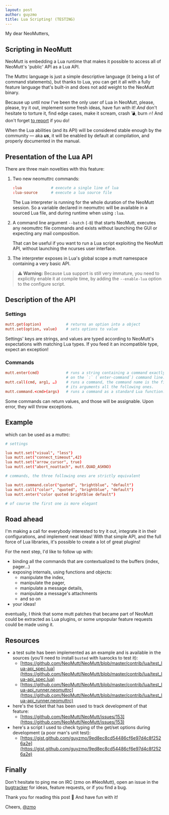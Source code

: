 ```yaml
---
layout: post
author: guyzmo
title: Lua Scripting! (TESTING)
---
```


My dear NeoMutters,

## Scripting in NeoMutt

NeoMutt is embedding a Lua runtime that makes it possible to access all of
NeoMutt's 'public' API as a Lua API.

The Muttrc language is just a simple descriptive language (it being a list of
command statements), but thanks to Lua, you can get it all with a fully feature
language that's built-in and does not add weight to the NeoMutt binary.

Because up until now I've been the only user of Lua in NeoMutt, please, please,
try it out, implement some fresh ideas, have fun with it! *And* don't hesitate
to torture it, find edge cases, make it scream, crash 💣, burn 🔥! And don't
forget [to report](https://github.com/neomutt/neomutt/issues/new) if you do!

When the Lua abilities (and its API) will be considered stable enough by the
community — aka ***us***, it will be enabled by default at compilation, and
properly documented in the manual.

## Presentation of the Lua API

There are three main novelties with this feature:

1. Two new neomuttrc commands:

   ```conf
   :lua             # execute a single line of lua
   :lua-source      # execute a lua source file
   ```

   The Lua interpreter is running for the whole duration of the NeoMutt
   session. So a variable declared in neomuttrc will be available in a sourced
   Lua file, and during runtime when using `:lua`.

2. A command line argument `--batch` (`-B`) that starts NeoMutt, executes any
   neomuttrc file commands and exists without launching the GUI or expecting
   any mail composition.

   That can be useful if you want to run a Lua script exploiting the NeoMutt
   API, without launching the ncurses user interface.

3. The interpreter exposes in Lua's global scope a mutt namespace containing
   a very basic API.

> **⚠️ Warning:** Because Lua support is still very immature, you need to
> explicitly enable it at compile time, by adding the `--enable-lua` option to
> the configure script.

## Description of the API

### Settings

```conf
mutt.get(option)           # returns an option into a object
mutt.set(option, value)    # sets options to value
```

Settings' keys are strings, and values are typed according to NeoMutt's
expectations with matching Lua types. If you feed it an incompatible type,
expect an exception!

### Commands

```conf
mutt.enter(cmd)            # runs a string containing a command exactly as you'd write it
                           # on the `:` (`enter-command`) command line.
mutt.call(cmd, arg1, …)    # runs a command, the command name is the first argument,
                           # its arguments all the following ones.
mutt.command.<cmd>(args)   # runs a command as a standard Lua function.
```

Some commands can return values, and those will be assignable. Upon error,
they will throw exceptions.

## Example

which can be used as a muttrc:

```conf
# settings

lua mutt.set("visual", "less")
lua mutt.set("connect_timeout",42)
lua mutt.set("arrow_cursor", true)
lua mutt.set("abort_noattach", mutt.QUAD_ASKNO)

# commands, the three following ones are strictly equivalent

lua mutt.command.color("quoted", "brightblue", "default")
lua mutt.call("color", "quoted", "brightblue", "default")
lua mutt.enter("color quoted brightblue default")

# of course the first one is more elegant
```

## Road ahead

I'm making a call for everybody interested to try it out, integrate it in their
configurations, and implement neat ideas! With that simple API, and the full
force of Lua libraries, it's possible to create a lot of great plugins!

For the next step, I'd like to follow up with:

* binding all the commands that are contextualized to the buffers (index, pager…)
* exposing internals, using functions and objects:
  - manipulate the index,
  - manipulate the pager,
  - manipulate a message details,
  - manipulate a message's attachments
  - and so on
* your ideas!

eventually, I think that some mutt patches that became part of NeoMutt could be
extracted as Lua plugins, or some unpopular feature requests could be made
using it.

## Resources

* a test suite has been implemented as an example and is available in the
  sources (you'll need to install `busted` with luarocks to test it):
  - [https://github.com/NeoMutt/NeoMutt/blob/master/contrib/lua/test_lua-api_spec.lua](https://github.com/NeoMutt/NeoMutt/blob/master/contrib/lua/test_lua-api_spec.lua)
  - [https://github.com/NeoMutt/NeoMutt/blob/master/contrib/lua/test_lua-api_runner.neomuttrc](https://github.com/NeoMutt/NeoMutt/blob/master/contrib/lua/test_lua-api_runner.neomuttrc)
* here's the ticket that has been used to track development of that feature:
  - [https://github.com/NeoMutt/NeoMutt/issues/153](https://github.com/NeoMutt/NeoMutt/issues/153)
* here's a script I used to check typing of the get/set options during
  development (a poor man's unit test):
  - [https://gist.github.com/guyzmo/9ed8ec8cd54486cf6e97d4c8f2526a2e](https://gist.github.com/guyzmo/9ed8ec8cd54486cf6e97d4c8f2526a2e)

## Finally

Don't hesitate to ping me on IRC (zmo on #NeoMutt), open an issue in the
[bugtracker](https://github.com/neomutt/neomutt/issues) for ideas, feature
requests, or if you find a bug.

Thank you for reading this post 🙌 And have fun with it!

Cheers, [@zmo](https://github.com/zmo)

